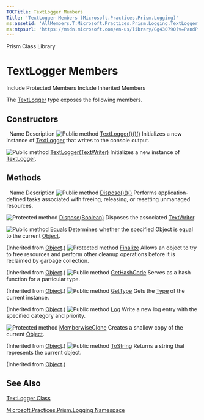 ```yaml
---
TOCTitle: TextLogger Members
Title: 'TextLogger Members (Microsoft.Practices.Prism.Logging)'
ms:assetid: 'AllMembers.T:Microsoft.Practices.Prism.Logging.TextLogger'
ms:mtpsurl: 'https://msdn.microsoft.com/en-us/library/Gg430790(v=PandP.50)'
---
```


Prism Class Library

TextLogger Members
==================

Include Protected Members
Include Inherited Members

The [TextLogger](https://msdn.microsoft.com/t:microsoft.practices.prism.logging.textlogger) type exposes the following members.

Constructors
------------

<span id="constructorTableToggle"></span>
 
Name
Description
![](https://msdn.microsoft.com/en-us/Gg430790.pubmethod(en-us,PandP.50).gif "Public method")
[TextLogger()()()](https://msdn.microsoft.com/m:microsoft.practices.prism.logging.textlogger.)
Initializes a new instance of [TextLogger](https://msdn.microsoft.com/t:microsoft.practices.prism.logging.textlogger) that writes to the console output.

![](https://msdn.microsoft.com/en-us/Gg430790.pubmethod(en-us,PandP.50).gif "Public method")
[TextLogger(TextWriter)](https://msdn.microsoft.com/m:microsoft.practices.prism.logging.textlogger.)
Initializes a new instance of [TextLogger](https://msdn.microsoft.com/t:microsoft.practices.prism.logging.textlogger).

Methods
-------

<span id="methodTableToggle"></span>
 
Name
Description
![](https://msdn.microsoft.com/en-us/Gg430790.pubmethod(en-us,PandP.50).gif "Public method")
[Dispose()()()](https://msdn.microsoft.com/m:microsoft.practices.prism.logging.textlogger.dispose)
Performs application-defined tasks associated with freeing, releasing, or resetting unmanaged resources.

![](https://msdn.microsoft.com/en-us/Gg430790.protmethod(en-us,PandP.50).gif "Protected method")
[Dispose(Boolean)](https://msdn.microsoft.com/m:microsoft.practices.prism.logging.textlogger.dispose(system.boolean))
Disposes the associated [TextWriter](http://msdn2.microsoft.com/en-us/library/ywxh2328).

![](https://msdn.microsoft.com/en-us/Gg430790.pubmethod(en-us,PandP.50).gif "Public method")
[Equals](http://msdn2.microsoft.com/en-us/library/bsc2ak47)
Determines whether the specified [Object](http://msdn2.microsoft.com/en-us/library/e5kfa45b) is equal to the current [Object](http://msdn2.microsoft.com/en-us/library/e5kfa45b).

(Inherited from [Object](http://msdn2.microsoft.com/en-us/library/e5kfa45b).)
![](https://msdn.microsoft.com/en-us/Gg430790.protmethod(en-us,PandP.50).gif "Protected method")
[Finalize](http://msdn2.microsoft.com/en-us/library/4k87zsw7)
Allows an object to try to free resources and perform other cleanup operations before it is reclaimed by garbage collection.

(Inherited from [Object](http://msdn2.microsoft.com/en-us/library/e5kfa45b).)
![](https://msdn.microsoft.com/en-us/Gg430790.pubmethod(en-us,PandP.50).gif "Public method")
[GetHashCode](http://msdn2.microsoft.com/en-us/library/zdee4b3y)
Serves as a hash function for a particular type.

(Inherited from [Object](http://msdn2.microsoft.com/en-us/library/e5kfa45b).)
![](https://msdn.microsoft.com/en-us/Gg430790.pubmethod(en-us,PandP.50).gif "Public method")
[GetType](http://msdn2.microsoft.com/en-us/library/dfwy45w9)
Gets the [Type](http://msdn2.microsoft.com/en-us/library/42892f65) of the current instance.

(Inherited from [Object](http://msdn2.microsoft.com/en-us/library/e5kfa45b).)
![](https://msdn.microsoft.com/en-us/Gg430790.pubmethod(en-us,PandP.50).gif "Public method")
[Log](https://msdn.microsoft.com/m:microsoft.practices.prism.logging.textlogger.log(system.string%2cmicrosoft.practices.prism.logging.category%2cmicrosoft.practices.prism.logging.priority))
Write a new log entry with the specified category and priority.

![](https://msdn.microsoft.com/en-us/Gg430790.protmethod(en-us,PandP.50).gif "Protected method")
[MemberwiseClone](http://msdn2.microsoft.com/en-us/library/57ctke0a)
Creates a shallow copy of the current [Object](http://msdn2.microsoft.com/en-us/library/e5kfa45b).

(Inherited from [Object](http://msdn2.microsoft.com/en-us/library/e5kfa45b).)
![](https://msdn.microsoft.com/en-us/Gg430790.pubmethod(en-us,PandP.50).gif "Public method")
[ToString](http://msdn2.microsoft.com/en-us/library/7bxwbwt2)
Returns a string that represents the current object.

(Inherited from [Object](http://msdn2.microsoft.com/en-us/library/e5kfa45b).)

See Also
--------

<span id="seeAlsoToggle"></span>
[TextLogger Class](https://msdn.microsoft.com/t:microsoft.practices.prism.logging.textlogger)

[Microsoft.Practices.Prism.Logging Namespace](https://msdn.microsoft.com/n:microsoft.practices.prism.logging)
